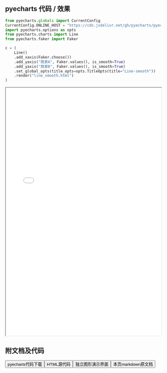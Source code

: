 
## pyecharts 代码 / 效果

```python
from pyecharts.globals import CurrentConfig
CurrentConfig.ONLINE_HOST = "https://cdn.jsdelivr.net/gh/pyecharts/pyecharts-assets@latest/assets/"
import pyecharts.options as opts
from pyecharts.charts import Line
from pyecharts.faker import Faker

c = (
    Line()
    .add_xaxis(Faker.choose())
    .add_yaxis("商家A", Faker.values(), is_smooth=True)
    .add_yaxis("商家B", Faker.values(), is_smooth=True)
    .set_global_opts(title_opts=opts.TitleOpts(title="Line-smooth"))
    .render("line_smooth.html")
)
```

<iframe width="100%" height="800px" src="/pyecharts/Line/line_smooth.html"></iframe>

## 附文档及代码

<a href="https://cdn.jsdelivr.net/gh/wfy-belief/python/docs/pyecharts/Line/line_smooth.py"><button class="mybutton">pyecharts代码下载</button></a><a href="https://cdn.jsdelivr.net/gh/wfy-belief/python/docs/pyecharts/Line/line_smooth.html"><button class="mybutton">HTML源代码</button></a><a href="https://python.wfyblog.cn/pyecharts/Line/line_smooth.html"><button class="mybutton">独立图形演示界面</button></a><a href="https://cdn.jsdelivr.net/gh/wfy-belief/python/docs/pyecharts/Line/line_smooth.md"><button class="mybutton">本页markdown原文档</button></a>